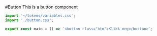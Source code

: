 #Button
This is a button component

```js script
import '~/tokens/variables.css';
import './button.css';
```

```js preview-story
export const main = () => `<button class="btn">Klikk meg</button>`;
```
